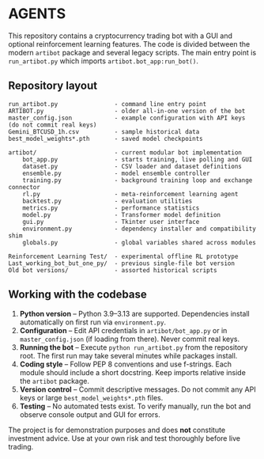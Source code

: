 # AGENTS

This repository contains a cryptocurrency trading bot with a GUI and optional reinforcement learning features. The code is divided between the modern `artibot` package and several legacy scripts. The main entry point is `run_artibot.py` which imports `artibot.bot_app:run_bot()`.

## Repository layout

```
run_artibot.py                - command line entry point
ARTIBOT.py                    - older all-in-one version of the bot
master_config.json            - example configuration with API keys (do not commit real keys)
Gemini_BTCUSD_1h.csv          - sample historical data
best_model_weights*.pth       - saved model checkpoints

artibot/                      - current modular bot implementation
    bot_app.py                - starts training, live polling and GUI
    dataset.py                - CSV loader and dataset definitions
    ensemble.py               - model ensemble controller
    training.py               - background training loop and exchange connector
    rl.py                     - meta‑reinforcement learning agent
    backtest.py               - evaluation utilities
    metrics.py                - performance statistics
    model.py                  - Transformer model definition
    gui.py                    - Tkinter user interface
    environment.py            - dependency installer and compatibility shim
    globals.py                - global variables shared across modules

Reinforcement Learning Test/  - experimental offline RL prototype
Last_working_bot_but_one_py/  - previous single-file bot version
Old bot versions/             - assorted historical scripts
```

## Working with the codebase

1. **Python version** – Python 3.9–3.13 are supported. Dependencies install automatically on first run via `environment.py`.
2. **Configuration** – Edit API credentials in `artibot/bot_app.py` or in `master_config.json` (if loading from there). Never commit real keys.
3. **Running the bot** – Execute `python run_artibot.py` from the repository root. The first run may take several minutes while packages install.
4. **Coding style** – Follow PEP 8 conventions and use f-strings. Each module should include a short docstring. Keep imports relative inside the `artibot` package.
5. **Version control** – Commit descriptive messages. Do not commit any API keys or large `best_model_weights*.pth` files.
6. **Testing** – No automated tests exist. To verify manually, run the bot and observe console output and GUI for errors.

The project is for demonstration purposes and does **not** constitute investment advice. Use at your own risk and test thoroughly before live trading.
